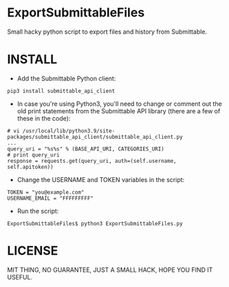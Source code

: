 # ExportSubmittableFiles
Small hacky python script to export files and history from Submittable.

# INSTALL
- Add the Submittable Python client:

```
pip3 install submittable_api_client
```

- In case you're using Python3, you'll need to change or comment out the old print statements from the Submittable API library (there are a few of these in the code):

```
# vi /usr/local/lib/python3.9/site-packages/submittable_api_client/submittable_api_client.py
...
query_uri = "%s%s" % (BASE_API_URI, CATEGORIES_URI)
# print query_uri
response = requests.get(query_uri, auth=(self.username, self.apitoken))
```

- Change the USERNAME and TOKEN variables in the script:

```
TOKEN = "you@example.com"
USERNAME_EMAIL = "FFFFFFFFF"
```

- Run the script:

```
ExportSubmittableFiles$ python3 ExportSubmittableFiles.py
```

# LICENSE

MIT THING, NO GUARANTEE, JUST A SMALL HACK, HOPE YOU FIND IT USEFUL.

